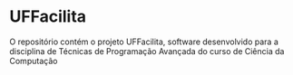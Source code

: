 # UFFacilita
O repositório contém o projeto UFFacilita, software desenvolvido para a disciplina de Técnicas de Programação Avançada do curso de Ciência da Computação
